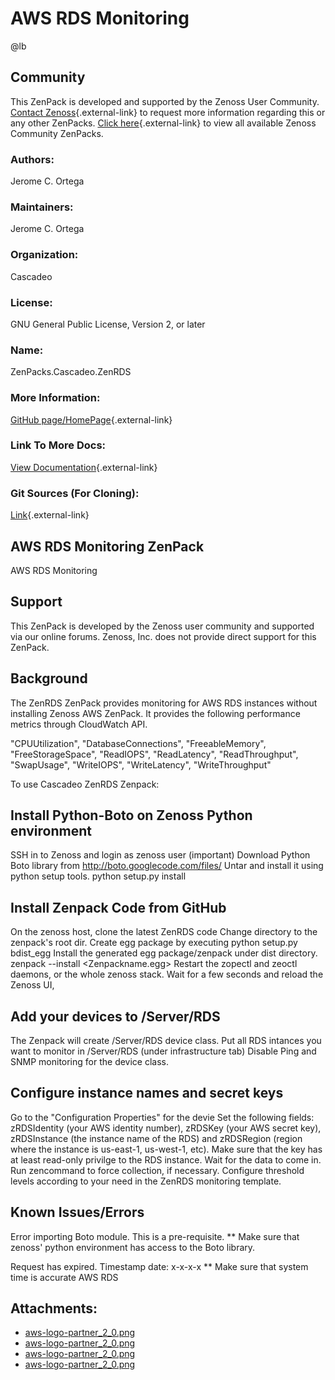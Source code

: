 # AWS RDS Monitoring

@lb[](img/zenpack-aws-logo-partner_2_0.png)

## Community

This ZenPack is developed and supported by the Zenoss User Community.
[Contact Zenoss](https://tryit.zenoss.com/zenpack-contact/){.external-link} to
request more information regarding this or any other ZenPacks. [Click here](https://zenoss.com/product/zenpacks?f%5B0%5D=im_field_zenpack_category:1021){.external-link} to
view all available Zenoss Community ZenPacks.

### Authors:

Jerome C. Ortega

### Maintainers:

Jerome C. Ortega

### Organization:

Cascadeo

### License:

GNU General Public License, Version 2, or later

### Name:

ZenPacks.Cascadeo.ZenRDS

### More Information:

[GitHub page/HomePage](https://github.com/cascadeo/ZenPacks.Cascadeo.ZenRDS){.external-link}

### Link To More Docs:

[View Documentation](https://github.com/cascadeo/ZenPacks.Cascadeo.ZenRDS){.external-link}

### Git Sources (For Cloning):

[Link](https://github.com/cascadeo/ZenPacks.Cascadeo.ZenRDS.git){.external-link}

## AWS RDS Monitoring ZenPack

AWS RDS Monitoring

## Support

This ZenPack is developed by the Zenoss user community and supported via
our online forums. Zenoss, Inc. does not provide direct support for this
ZenPack.

## Background

The ZenRDS ZenPack provides monitoring for AWS RDS instances without
installing Zenoss AWS ZenPack. It provides the following performance
metrics through CloudWatch API.

"CPUUtilization", "DatabaseConnections", "FreeableMemory",
"FreeStorageSpace", "ReadIOPS", "ReadLatency", "ReadThroughput",
"SwapUsage", "WriteIOPS", "WriteLatency", "WriteThroughput"

To use Cascadeo ZenRDS Zenpack:

## Install Python-Boto on Zenoss Python environment

SSH in to Zenoss and login as zenoss user (important) Download Python
Boto library from <http://boto.googlecode.com/files/> Untar and install
it using python setup tools. python setup.py install

## Install Zenpack Code from GitHub

On the zenoss host, clone the latest ZenRDS code Change directory to the
zenpack's root dir. Create egg package by executing python setup.py
bdist_egg Install the generated egg package/zenpack under dist
directory. zenpack --install &lt;Zenpackname.egg&gt; Restart the zopectl
and zeoctl daemons, or the whole zenoss stack. Wait for a few seconds
and reload the Zenoss UI,

## Add your devices to /Server/RDS

The Zenpack will create /Server/RDS device class. Put all RDS intances
you want to monitor in /Server/RDS (under infrastructure tab) Disable
Ping and SNMP monitoring for the device class.

## Configure instance names and secret keys

Go to the "Configuration Properties" for the devie Set the following
fields: zRDSIdentity (your AWS identity number), zRDSKey (your AWS
secret key), zRDSInstance (the instance name of the RDS) and zRDSRegion
(region where the instance is us-east-1, us-west-1, etc). Make sure that
the key has at least read-only privilge to the RDS instance. Wait for
the data to come in. Run zencommand to force collection, if necessary.
Configure threshold levels according to your need in the ZenRDS
monitoring template.

## Known Issues/Errors

Error importing Boto module. This is a pre-requisite. \*\* Make sure
that zenoss' python environment has access to the Boto library.

Request has expired. Timestamp date: x-x-x-x \*\* Make sure that system
time is accurate AWS RDS

## Attachments:

-   [aws-logo-partner_2\_0.png](img/zenpack-aws-logo-partner_2_0.png)
-   [aws-logo-partner_2\_0.png](img/zenpack-aws-logo-partner_2_0.png)
-   [aws-logo-partner_2\_0.png](img/zenpack-aws-logo-partner_2_0.png)
-   [aws-logo-partner_2\_0.png](img/zenpack-aws-logo-partner_2_0.png)

